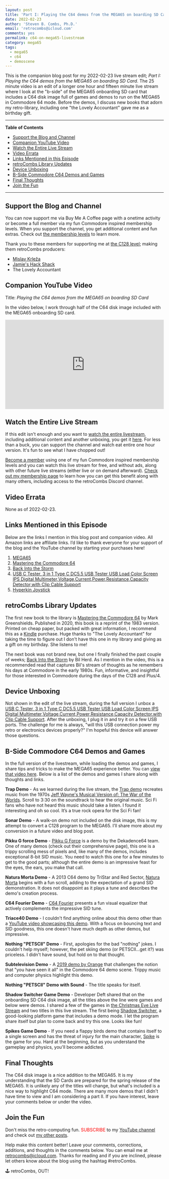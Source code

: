 ```yaml
---
layout: post
title: 'Part I: Playing the C64 demos from the MEGA65 on boarding SD Card'
date: 2022-02-23
author: 'Steven B. Combs, Ph.D.'
email: 'retrocombs@icloud.com'
comments: yes
permalink: c64-on-mega65-livestream
category: mega65
tags:
  - mega65
  - c64
  - demoscene
---
```


This is the companion blog post for my 2022-02-23 live stream edit; _Part I: Playing the C64 demos from the MEGA65 on boarding SD Card_. The 25 minute video is an edit of a longer one hour and fifteen minute live stream where I look at the "b-side" of the MEGA65 onboarding SD card that includes a C64 disk image full of games and demos to run on the MEGA65 in Commodore 64 mode. Before the demos, I discuss new books that adorn my retro-library, including one "the Lovely Accountant" gave me as a birthday gift.

----

**Table of Contents**

<!-- TOC -->

- [Support the Blog and Channel](#support-the-blog-and-channel)
- [Companion YouTube Video](#companion-youtube-video)
- [Watch the Entire Live Stream](#watch-the-entire-live-stream)
- [Video Errata](#video-errata)
- [Links Mentioned in this Episode](#links-mentioned-in-this-episode)
- [retroCombs Library Updates](#retrocombs-library-updates)
- [Device Unboxing](#device-unboxing)
- [B-Side Commodore C64 Demos and Games](#b-side-commodore-c64-demos-and-games)
- [Final Thoughts](#final-thoughts)
- [Join the Fun](#join-the-fun)

<!-- /TOC -->

----

## Support the Blog and Channel

You can now support me via Buy Me A Coffee page with a onetime activity or become a full member via my fun Commodore inspired membership levels. When you support the channel, you get additional content and fun extras. Check out [the membership levels](https://www.buymeacoffee.com/retroCombs) to learn more.

Thank you to these members for supporting me at [the C128 level](https://www.buymeacoffee.com/retroCombs/membership); making them retroCombs producers:

- [Mislav Krleža](https://twitter.com/KrlezaMislav)
- [Jamie's Hack Shack](https://www.youtube.com/channel/UC-otrG2r_FluXkR8lUYWdPg)
- The Lovely Accountant

## Companion YouTube Video

Title: _Playing the C64 demos from the MEGA65 on boarding SD Card_

In the video below, I work through half of the C64 disk image included with the MEGA65 onboarding SD card.

<div style="position:relative;padding-top:56.25%;"><p><iframe src="https://www.youtube.com/embed/eaYErOyKfww" frameborder="0" allowfullscreen="true" mozallowfullscreen="true" webkitallowfullscreen="true" style="position:absolute;top:0;left:0;width:100%;height:100%;"></iframe></p></div>

## Watch the Entire Live Stream

If this edit isn't enough and you want to [watch the entire livestream](https://www.buymeacoffee.com/retroCombs/e/57346), including additional content and another unboxing, you get it [here](https://www.buymeacoffee.com/retroCombs/e/57346). For less than a buck, you can support the channel and watch eat entire one hour version. It's fun to see what I have chopped out!

[Become a member](https://www.buymeacoffee.com/retroCombs) using one of my fun Commodore inspired membership levels and you can watch this live stream for free, and without ads, along with other future live streams (either live or on demand afterward). [Check out my membership page](https://www.buymeacoffee.com/retroCombs) to learn how you can get this benefit along with many others, including access to the retroCombs Discord channel.

## Video Errata

None as of 2022-02-23.

## Links Mentioned in this Episode

Below are the links I mention in this blog post and companion video. All Amazon links are affiliate links. I’d like to thank everyone for your support of the blog and the YouTube channel by starting your purchases here!

1. [MEGA65](https://www.mega65.org)
1. [Mastering the Commodore 64](https://amzn.to/3s4GKpe)
2. [Back Into the Storm](https://amzn.to/3I9MVhl)
3. [USB C Tester, 3 in 1 Type C DC5.5 USB Tester USB Load Color Screen IPS Digital Multimeter,Voltage,Current,Power,Resistance,Capacity Detector,with Clip Cable Support](https://amzn.to/35gQqnT)
4. [Hyperkin Joystick](https://amzn.to/3t73PXX)

## retroCombs Library Updates

The first new book to the library is [Mastering the Commodore 64](https://amzn.to/3s4GKpe) by Mark Greenshields. Published in 2020, this book is a reprint of the 1983 version. Printed on cheap paper, but packed with great information, I recommend this as a [Kindle](https://amzn.to/3JyOYvU) purchase. Huge thanks to "The Lovely Accountant" for taking the time to figure out I don't have this one in my library and giving as a gift on my birthday. She listens to me!

The next book was not brand new, but one I finally finished the past couple of weeks; [Back Into the Storm](https://amzn.to/3I9MVhl) by Bil Herd. As I mention in the video, this is a recommended read that captures Bil's stream of thoughts as he remembers his days at Commodore in the early 1980s. Fun, informative, and insightful for those interested in Commodore during the days of the C128 and Plus/4.

## Device Unboxing

Not shown in the edit of the live stream, during the full version I unbox a [USB C Tester, 3 in 1 Type C DC5.5 USB Tester USB Load Color Screen IPS Digital Multimeter,Voltage,Current,Power,Resistance,Capacity Detector,with Clip Cable Support](https://amzn.to/3I6XGkC). After the unboxing, I plug it in and try it on a few USB ports. The challenge for me is always, "will this USB connection power my retro or electronics devices properly?" I'm hopeful this device will answer those questions.

## B-Side Commodore C64 Demos and Games

In the full version of the livestream, while loading the demos and games, I share tips and tricks to make the MEGA65 experience better. You can [view that video here](https://www.buymeacoffee.com/retroCombs/e/57346). Below is a list of the demos and games I share along with thoughts and links.

**Trap Demo** - As we learned during the live stream, the [Trap demo](https://csdb.dk/release/?id=18000) recreates music from the 1970s [Jeff Wayne's Musical Version of: The War of the Worlds](https://amzn.to/36qCtnH). Scroll to 3:30 on the soundtrack to hear the original music. Sci Fi fans who have not heard this music should take a listen. I found it interesting and oh so cool. It’s a true rock opera for the Sci Fi fan!

**Sonar Demo** - A walk-on demo not included on the disk image, this is my attempt to convert a C128 program to the MEGA65. I’ll share more about my conversion in a future video and blog post.

**Pikku G force Demo** - [Pikku G Force](http://dekadence64.org/prods03.html) is a demo by the Dekadence64 team. One of many demos (check out their comprehensive page),  this one is a trippy scrolling mess of pixels and, like many of the demos, includes exceptional 8-bit SID music. You need to watch this one for a few minutes to get to the good parts; although the entire demo is an impressive feast for the eyes, the ears, you make that call.

**Natura Morta Demo** - A 2013 C64 demo by TriStar and Red Sector, [Natura Morta](https://csdb.dk/release/?id=120667) begins with a fun scroll, adding to the expectation of a grand SID demonstration. It does not disappoint as it plays a tune and describes the demo's creation process.

**C64 Fourier Demo** - [C64 Fourier](https://csdb.dk/release/?id=130156) presents a fun visual equalizer that actively complements the impressive SID tune.

**Triace40 Demo** - I couldn't find anything online about this demo other than a [YouTube video showcasing this demo](https://youtu.be/HcSBZk-rp-E). With a focus on bouncing text and SID goodness, this one doesn't have much depth as other demos, but impressive.

**Nothing "PETSCII" Demo** - First, apologies for the bad "nothing" jokes. I couldn't help myself; however, the pet skiing demo (or PETSCII…get it?) was priceless. I didn't have sound, but hold on to that thought.

**Subtelevision Demo** - A [2019 demo by Orange](https://csdb.dk/release/?id=178389) that challenges the notion that "you have seen it all" in the Commodore 64 demo scene. Trippy music and computer physics highlight this demo.

**Nothing "PETSCII" Demo with Sound** - The title speaks for itself.

**Shadow Switcher Game Demo** - Developer Deft shared that on the onboarding SD C64 disk image, all the titles above the line were games and below were demos. I shared a few of the games in [the Christmas Eve Live Stream](https://youtu.be/-O0V4CBLKfM) and two titles in this live stream. The first being [Shadow Switcher](https://shadow.drwuro.com), a good-looking platform game that includes a demo mode. I let the program share itself but plan to come back and try this one. Looks like fun!

**Spikes Game Demo** - If you need a flappy birds demo that contains itself to a single screen and has the threat of injury for the main character, [Spike](https://csdb.dk/release/?id=164994) is the game for you. Hard at the beginning, but as you understand the gameplay and physics, you'll become addicted.

## Final Thoughts

The C64 disk image is a nice addition to the MEGA65. It is my understanding that the SD Cards are prepared for the spring release of the MEGA65. It is unlikely any of the titles will change, but what's included is a nice way to highlight C64 mode. There are many more demos that I didn't have time to view and I am considering a part II. If you have interest, leave your comments below or under the video.

## Join the Fun

Don't miss the retro-computing fun. <font color="red">SUBSCRIBE</font> to my [YouTube channel](https://www.youtube.com/stevencombs) and check out [my other posts](https://www.stevencombs.com).

Help make this content better! Leave your comments, corrections, additions, and thoughts in the comments below. You can email me at [retrocombs@icloud.com](mailto:retrocombs@icloud.com). Thanks for reading and if you are inclined, please let others know about the blog using the hashtag #retroCombs.

🕹️ retroCombs, OUT!
